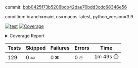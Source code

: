 commit: [bbb0425f73b5206bcb42dae70bdd3cdc68346e56](https://github.com/rcmdnk/homebrew-file/tree/bbb0425f73b5206bcb42dae70bdd3cdc68346e56)

condition: branch=main, os=macos-latest, python_version=3.9

[![test](https://github.com/rcmdnk/homebrew-file/actions/workflows/test.yml/badge.svg)](https://github.com/rcmdnk/homebrew-file/actions/runs/17767874365)
<a href="https://github.com/rcmdnk/homebrew-file/blob/bbb0425f73b5206bcb42dae70bdd3cdc68346e56/README.md"><img alt="Coverage" src="https://img.shields.io/badge/Coverage-56%25-orange.svg" /></a><details><summary>Coverage Report </summary><table><tr><th>File</th><th>Stmts</th><th>Miss</th><th>Cover</th><th>Missing</th></tr><tbody><tr><td colspan="5"><b>bin</b></td></tr><tr><td>&nbsp; &nbsp;<a href="https://github.com/rcmdnk/homebrew-file/blob/bbb0425f73b5206bcb42dae70bdd3cdc68346e56/bin/brew-file">brew-file</a></td><td>2222</td><td>982</td><td>56%</td><td><a href="https://github.com/rcmdnk/homebrew-file/blob/bbb0425f73b5206bcb42dae70bdd3cdc68346e56/bin/brew-file#L56-L62">56&ndash;62</a>, <a href="https://github.com/rcmdnk/homebrew-file/blob/bbb0425f73b5206bcb42dae70bdd3cdc68346e56/bin/brew-file#L149">149</a>, <a href="https://github.com/rcmdnk/homebrew-file/blob/bbb0425f73b5206bcb42dae70bdd3cdc68346e56/bin/brew-file#L161">161</a>, <a href="https://github.com/rcmdnk/homebrew-file/blob/bbb0425f73b5206bcb42dae70bdd3cdc68346e56/bin/brew-file#L164">164</a>, <a href="https://github.com/rcmdnk/homebrew-file/blob/bbb0425f73b5206bcb42dae70bdd3cdc68346e56/bin/brew-file#L213">213</a>, <a href="https://github.com/rcmdnk/homebrew-file/blob/bbb0425f73b5206bcb42dae70bdd3cdc68346e56/bin/brew-file#L307">307</a>, <a href="https://github.com/rcmdnk/homebrew-file/blob/bbb0425f73b5206bcb42dae70bdd3cdc68346e56/bin/brew-file#L310">310</a>, <a href="https://github.com/rcmdnk/homebrew-file/blob/bbb0425f73b5206bcb42dae70bdd3cdc68346e56/bin/brew-file#L378-L380">378&ndash;380</a>, <a href="https://github.com/rcmdnk/homebrew-file/blob/bbb0425f73b5206bcb42dae70bdd3cdc68346e56/bin/brew-file#L389-L390">389&ndash;390</a>, <a href="https://github.com/rcmdnk/homebrew-file/blob/bbb0425f73b5206bcb42dae70bdd3cdc68346e56/bin/brew-file#L484">484</a>, <a href="https://github.com/rcmdnk/homebrew-file/blob/bbb0425f73b5206bcb42dae70bdd3cdc68346e56/bin/brew-file#L490-L493">490&ndash;493</a>, <a href="https://github.com/rcmdnk/homebrew-file/blob/bbb0425f73b5206bcb42dae70bdd3cdc68346e56/bin/brew-file#L531-L555">531&ndash;555</a>, <a href="https://github.com/rcmdnk/homebrew-file/blob/bbb0425f73b5206bcb42dae70bdd3cdc68346e56/bin/brew-file#L559-L567">559&ndash;567</a>, <a href="https://github.com/rcmdnk/homebrew-file/blob/bbb0425f73b5206bcb42dae70bdd3cdc68346e56/bin/brew-file#L699">699</a>, <a href="https://github.com/rcmdnk/homebrew-file/blob/bbb0425f73b5206bcb42dae70bdd3cdc68346e56/bin/brew-file#L821-L825">821&ndash;825</a>, <a href="https://github.com/rcmdnk/homebrew-file/blob/bbb0425f73b5206bcb42dae70bdd3cdc68346e56/bin/brew-file#L838-L843">838&ndash;843</a>, <a href="https://github.com/rcmdnk/homebrew-file/blob/bbb0425f73b5206bcb42dae70bdd3cdc68346e56/bin/brew-file#L854">854</a>, <a href="https://github.com/rcmdnk/homebrew-file/blob/bbb0425f73b5206bcb42dae70bdd3cdc68346e56/bin/brew-file#L871">871</a>, <a href="https://github.com/rcmdnk/homebrew-file/blob/bbb0425f73b5206bcb42dae70bdd3cdc68346e56/bin/brew-file#L875-L883">875&ndash;883</a>, <a href="https://github.com/rcmdnk/homebrew-file/blob/bbb0425f73b5206bcb42dae70bdd3cdc68346e56/bin/brew-file#L892-L895">892&ndash;895</a>, <a href="https://github.com/rcmdnk/homebrew-file/blob/bbb0425f73b5206bcb42dae70bdd3cdc68346e56/bin/brew-file#L897-L900">897&ndash;900</a>, <a href="https://github.com/rcmdnk/homebrew-file/blob/bbb0425f73b5206bcb42dae70bdd3cdc68346e56/bin/brew-file#L902-L905">902&ndash;905</a>, <a href="https://github.com/rcmdnk/homebrew-file/blob/bbb0425f73b5206bcb42dae70bdd3cdc68346e56/bin/brew-file#L907-L910">907&ndash;910</a>, <a href="https://github.com/rcmdnk/homebrew-file/blob/bbb0425f73b5206bcb42dae70bdd3cdc68346e56/bin/brew-file#L921-L939">921&ndash;939</a>, <a href="https://github.com/rcmdnk/homebrew-file/blob/bbb0425f73b5206bcb42dae70bdd3cdc68346e56/bin/brew-file#L991-L1002">991&ndash;1002</a>, <a href="https://github.com/rcmdnk/homebrew-file/blob/bbb0425f73b5206bcb42dae70bdd3cdc68346e56/bin/brew-file#L1005-L1033">1005&ndash;1033</a>, <a href="https://github.com/rcmdnk/homebrew-file/blob/bbb0425f73b5206bcb42dae70bdd3cdc68346e56/bin/brew-file#L1049-L1064">1049&ndash;1064</a>, <a href="https://github.com/rcmdnk/homebrew-file/blob/bbb0425f73b5206bcb42dae70bdd3cdc68346e56/bin/brew-file#L1106">1106</a>, <a href="https://github.com/rcmdnk/homebrew-file/blob/bbb0425f73b5206bcb42dae70bdd3cdc68346e56/bin/brew-file#L1122-L1127">1122&ndash;1127</a>, <a href="https://github.com/rcmdnk/homebrew-file/blob/bbb0425f73b5206bcb42dae70bdd3cdc68346e56/bin/brew-file#L1131-L1133">1131&ndash;1133</a>, <a href="https://github.com/rcmdnk/homebrew-file/blob/bbb0425f73b5206bcb42dae70bdd3cdc68346e56/bin/brew-file#L1137-L1140">1137&ndash;1140</a>, <a href="https://github.com/rcmdnk/homebrew-file/blob/bbb0425f73b5206bcb42dae70bdd3cdc68346e56/bin/brew-file#L1144-L1146">1144&ndash;1146</a>, <a href="https://github.com/rcmdnk/homebrew-file/blob/bbb0425f73b5206bcb42dae70bdd3cdc68346e56/bin/brew-file#L1150-L1152">1150&ndash;1152</a>, <a href="https://github.com/rcmdnk/homebrew-file/blob/bbb0425f73b5206bcb42dae70bdd3cdc68346e56/bin/brew-file#L1156-L1158">1156&ndash;1158</a>, <a href="https://github.com/rcmdnk/homebrew-file/blob/bbb0425f73b5206bcb42dae70bdd3cdc68346e56/bin/brew-file#L1162-L1164">1162&ndash;1164</a>, <a href="https://github.com/rcmdnk/homebrew-file/blob/bbb0425f73b5206bcb42dae70bdd3cdc68346e56/bin/brew-file#L1168-L1170">1168&ndash;1170</a>, <a href="https://github.com/rcmdnk/homebrew-file/blob/bbb0425f73b5206bcb42dae70bdd3cdc68346e56/bin/brew-file#L1174-L1176">1174&ndash;1176</a>, <a href="https://github.com/rcmdnk/homebrew-file/blob/bbb0425f73b5206bcb42dae70bdd3cdc68346e56/bin/brew-file#L1180-L1183">1180&ndash;1183</a>, <a href="https://github.com/rcmdnk/homebrew-file/blob/bbb0425f73b5206bcb42dae70bdd3cdc68346e56/bin/brew-file#L1187-L1189">1187&ndash;1189</a>, <a href="https://github.com/rcmdnk/homebrew-file/blob/bbb0425f73b5206bcb42dae70bdd3cdc68346e56/bin/brew-file#L1207">1207</a>, <a href="https://github.com/rcmdnk/homebrew-file/blob/bbb0425f73b5206bcb42dae70bdd3cdc68346e56/bin/brew-file#L1257-L1259">1257&ndash;1259</a>, <a href="https://github.com/rcmdnk/homebrew-file/blob/bbb0425f73b5206bcb42dae70bdd3cdc68346e56/bin/brew-file#L1262">1262</a>, <a href="https://github.com/rcmdnk/homebrew-file/blob/bbb0425f73b5206bcb42dae70bdd3cdc68346e56/bin/brew-file#L1268">1268</a>, <a href="https://github.com/rcmdnk/homebrew-file/blob/bbb0425f73b5206bcb42dae70bdd3cdc68346e56/bin/brew-file#L1290-L1293">1290&ndash;1293</a>, <a href="https://github.com/rcmdnk/homebrew-file/blob/bbb0425f73b5206bcb42dae70bdd3cdc68346e56/bin/brew-file#L1375">1375</a>, <a href="https://github.com/rcmdnk/homebrew-file/blob/bbb0425f73b5206bcb42dae70bdd3cdc68346e56/bin/brew-file#L1413">1413</a>, <a href="https://github.com/rcmdnk/homebrew-file/blob/bbb0425f73b5206bcb42dae70bdd3cdc68346e56/bin/brew-file#L1450">1450</a>, <a href="https://github.com/rcmdnk/homebrew-file/blob/bbb0425f73b5206bcb42dae70bdd3cdc68346e56/bin/brew-file#L1453">1453</a>, <a href="https://github.com/rcmdnk/homebrew-file/blob/bbb0425f73b5206bcb42dae70bdd3cdc68346e56/bin/brew-file#L1465">1465</a>, <a href="https://github.com/rcmdnk/homebrew-file/blob/bbb0425f73b5206bcb42dae70bdd3cdc68346e56/bin/brew-file#L1467">1467</a>, <a href="https://github.com/rcmdnk/homebrew-file/blob/bbb0425f73b5206bcb42dae70bdd3cdc68346e56/bin/brew-file#L1502-L1503">1502&ndash;1503</a>, <a href="https://github.com/rcmdnk/homebrew-file/blob/bbb0425f73b5206bcb42dae70bdd3cdc68346e56/bin/brew-file#L1515-L1518">1515&ndash;1518</a>, <a href="https://github.com/rcmdnk/homebrew-file/blob/bbb0425f73b5206bcb42dae70bdd3cdc68346e56/bin/brew-file#L1548-L1579">1548&ndash;1579</a>, <a href="https://github.com/rcmdnk/homebrew-file/blob/bbb0425f73b5206bcb42dae70bdd3cdc68346e56/bin/brew-file#L1586">1586</a>, <a href="https://github.com/rcmdnk/homebrew-file/blob/bbb0425f73b5206bcb42dae70bdd3cdc68346e56/bin/brew-file#L1588">1588</a>, <a href="https://github.com/rcmdnk/homebrew-file/blob/bbb0425f73b5206bcb42dae70bdd3cdc68346e56/bin/brew-file#L1597-L1598">1597&ndash;1598</a>, <a href="https://github.com/rcmdnk/homebrew-file/blob/bbb0425f73b5206bcb42dae70bdd3cdc68346e56/bin/brew-file#L1603">1603</a>, <a href="https://github.com/rcmdnk/homebrew-file/blob/bbb0425f73b5206bcb42dae70bdd3cdc68346e56/bin/brew-file#L1609">1609</a>, <a href="https://github.com/rcmdnk/homebrew-file/blob/bbb0425f73b5206bcb42dae70bdd3cdc68346e56/bin/brew-file#L1613-L1624">1613&ndash;1624</a>, <a href="https://github.com/rcmdnk/homebrew-file/blob/bbb0425f73b5206bcb42dae70bdd3cdc68346e56/bin/brew-file#L1627-L1632">1627&ndash;1632</a>, <a href="https://github.com/rcmdnk/homebrew-file/blob/bbb0425f73b5206bcb42dae70bdd3cdc68346e56/bin/brew-file#L1643-L1663">1643&ndash;1663</a>, <a href="https://github.com/rcmdnk/homebrew-file/blob/bbb0425f73b5206bcb42dae70bdd3cdc68346e56/bin/brew-file#L1691">1691</a>, <a href="https://github.com/rcmdnk/homebrew-file/blob/bbb0425f73b5206bcb42dae70bdd3cdc68346e56/bin/brew-file#L1730-L1737">1730&ndash;1737</a>, <a href="https://github.com/rcmdnk/homebrew-file/blob/bbb0425f73b5206bcb42dae70bdd3cdc68346e56/bin/brew-file#L1744-L1752">1744&ndash;1752</a>, <a href="https://github.com/rcmdnk/homebrew-file/blob/bbb0425f73b5206bcb42dae70bdd3cdc68346e56/bin/brew-file#L1768">1768</a>, <a href="https://github.com/rcmdnk/homebrew-file/blob/bbb0425f73b5206bcb42dae70bdd3cdc68346e56/bin/brew-file#L1778">1778</a>, <a href="https://github.com/rcmdnk/homebrew-file/blob/bbb0425f73b5206bcb42dae70bdd3cdc68346e56/bin/brew-file#L1784">1784</a>, <a href="https://github.com/rcmdnk/homebrew-file/blob/bbb0425f73b5206bcb42dae70bdd3cdc68346e56/bin/brew-file#L1794">1794</a>, <a href="https://github.com/rcmdnk/homebrew-file/blob/bbb0425f73b5206bcb42dae70bdd3cdc68346e56/bin/brew-file#L1803-L1804">1803&ndash;1804</a>, <a href="https://github.com/rcmdnk/homebrew-file/blob/bbb0425f73b5206bcb42dae70bdd3cdc68346e56/bin/brew-file#L1808">1808</a>, <a href="https://github.com/rcmdnk/homebrew-file/blob/bbb0425f73b5206bcb42dae70bdd3cdc68346e56/bin/brew-file#L1814">1814</a>, <a href="https://github.com/rcmdnk/homebrew-file/blob/bbb0425f73b5206bcb42dae70bdd3cdc68346e56/bin/brew-file#L1820-L1824">1820&ndash;1824</a>, <a href="https://github.com/rcmdnk/homebrew-file/blob/bbb0425f73b5206bcb42dae70bdd3cdc68346e56/bin/brew-file#L1840-L1847">1840&ndash;1847</a>, <a href="https://github.com/rcmdnk/homebrew-file/blob/bbb0425f73b5206bcb42dae70bdd3cdc68346e56/bin/brew-file#L1854-L1858">1854&ndash;1858</a>, <a href="https://github.com/rcmdnk/homebrew-file/blob/bbb0425f73b5206bcb42dae70bdd3cdc68346e56/bin/brew-file#L1862">1862</a>, <a href="https://github.com/rcmdnk/homebrew-file/blob/bbb0425f73b5206bcb42dae70bdd3cdc68346e56/bin/brew-file#L1875-L1876">1875&ndash;1876</a>, <a href="https://github.com/rcmdnk/homebrew-file/blob/bbb0425f73b5206bcb42dae70bdd3cdc68346e56/bin/brew-file#L1897-L2024">1897&ndash;2024</a>, <a href="https://github.com/rcmdnk/homebrew-file/blob/bbb0425f73b5206bcb42dae70bdd3cdc68346e56/bin/brew-file#L2027-L2036">2027&ndash;2036</a>, <a href="https://github.com/rcmdnk/homebrew-file/blob/bbb0425f73b5206bcb42dae70bdd3cdc68346e56/bin/brew-file#L2049">2049</a>, <a href="https://github.com/rcmdnk/homebrew-file/blob/bbb0425f73b5206bcb42dae70bdd3cdc68346e56/bin/brew-file#L2054">2054</a>, <a href="https://github.com/rcmdnk/homebrew-file/blob/bbb0425f73b5206bcb42dae70bdd3cdc68346e56/bin/brew-file#L2059-L2098">2059&ndash;2098</a>, <a href="https://github.com/rcmdnk/homebrew-file/blob/bbb0425f73b5206bcb42dae70bdd3cdc68346e56/bin/brew-file#L2108-L2135">2108&ndash;2135</a>, <a href="https://github.com/rcmdnk/homebrew-file/blob/bbb0425f73b5206bcb42dae70bdd3cdc68346e56/bin/brew-file#L2139-L2205">2139&ndash;2205</a>, <a href="https://github.com/rcmdnk/homebrew-file/blob/bbb0425f73b5206bcb42dae70bdd3cdc68346e56/bin/brew-file#L2212-L2215">2212&ndash;2215</a>, <a href="https://github.com/rcmdnk/homebrew-file/blob/bbb0425f73b5206bcb42dae70bdd3cdc68346e56/bin/brew-file#L2224-L2227">2224&ndash;2227</a>, <a href="https://github.com/rcmdnk/homebrew-file/blob/bbb0425f73b5206bcb42dae70bdd3cdc68346e56/bin/brew-file#L2236-L2239">2236&ndash;2239</a>, <a href="https://github.com/rcmdnk/homebrew-file/blob/bbb0425f73b5206bcb42dae70bdd3cdc68346e56/bin/brew-file#L2248-L2251">2248&ndash;2251</a>, <a href="https://github.com/rcmdnk/homebrew-file/blob/bbb0425f73b5206bcb42dae70bdd3cdc68346e56/bin/brew-file#L2260-L2281">2260&ndash;2281</a>, <a href="https://github.com/rcmdnk/homebrew-file/blob/bbb0425f73b5206bcb42dae70bdd3cdc68346e56/bin/brew-file#L2291-L2309">2291&ndash;2309</a>, <a href="https://github.com/rcmdnk/homebrew-file/blob/bbb0425f73b5206bcb42dae70bdd3cdc68346e56/bin/brew-file#L2318-L2328">2318&ndash;2328</a>, <a href="https://github.com/rcmdnk/homebrew-file/blob/bbb0425f73b5206bcb42dae70bdd3cdc68346e56/bin/brew-file#L2331-L2346">2331&ndash;2346</a>, <a href="https://github.com/rcmdnk/homebrew-file/blob/bbb0425f73b5206bcb42dae70bdd3cdc68346e56/bin/brew-file#L2349-L2361">2349&ndash;2361</a>, <a href="https://github.com/rcmdnk/homebrew-file/blob/bbb0425f73b5206bcb42dae70bdd3cdc68346e56/bin/brew-file#L2364-L2376">2364&ndash;2376</a>, <a href="https://github.com/rcmdnk/homebrew-file/blob/bbb0425f73b5206bcb42dae70bdd3cdc68346e56/bin/brew-file#L2383">2383</a>, <a href="https://github.com/rcmdnk/homebrew-file/blob/bbb0425f73b5206bcb42dae70bdd3cdc68346e56/bin/brew-file#L2387-L2394">2387&ndash;2394</a>, <a href="https://github.com/rcmdnk/homebrew-file/blob/bbb0425f73b5206bcb42dae70bdd3cdc68346e56/bin/brew-file#L2401-L2402">2401&ndash;2402</a>, <a href="https://github.com/rcmdnk/homebrew-file/blob/bbb0425f73b5206bcb42dae70bdd3cdc68346e56/bin/brew-file#L2431">2431</a>, <a href="https://github.com/rcmdnk/homebrew-file/blob/bbb0425f73b5206bcb42dae70bdd3cdc68346e56/bin/brew-file#L2437">2437</a>, <a href="https://github.com/rcmdnk/homebrew-file/blob/bbb0425f73b5206bcb42dae70bdd3cdc68346e56/bin/brew-file#L2445-L2449">2445&ndash;2449</a>, <a href="https://github.com/rcmdnk/homebrew-file/blob/bbb0425f73b5206bcb42dae70bdd3cdc68346e56/bin/brew-file#L2460-L2463">2460&ndash;2463</a>, <a href="https://github.com/rcmdnk/homebrew-file/blob/bbb0425f73b5206bcb42dae70bdd3cdc68346e56/bin/brew-file#L2470">2470</a>, <a href="https://github.com/rcmdnk/homebrew-file/blob/bbb0425f73b5206bcb42dae70bdd3cdc68346e56/bin/brew-file#L2477">2477</a>, <a href="https://github.com/rcmdnk/homebrew-file/blob/bbb0425f73b5206bcb42dae70bdd3cdc68346e56/bin/brew-file#L2481">2481</a>, <a href="https://github.com/rcmdnk/homebrew-file/blob/bbb0425f73b5206bcb42dae70bdd3cdc68346e56/bin/brew-file#L2484">2484</a>, <a href="https://github.com/rcmdnk/homebrew-file/blob/bbb0425f73b5206bcb42dae70bdd3cdc68346e56/bin/brew-file#L2506-L2539">2506&ndash;2539</a>, <a href="https://github.com/rcmdnk/homebrew-file/blob/bbb0425f73b5206bcb42dae70bdd3cdc68346e56/bin/brew-file#L2560">2560</a>, <a href="https://github.com/rcmdnk/homebrew-file/blob/bbb0425f73b5206bcb42dae70bdd3cdc68346e56/bin/brew-file#L2577-L2578">2577&ndash;2578</a>, <a href="https://github.com/rcmdnk/homebrew-file/blob/bbb0425f73b5206bcb42dae70bdd3cdc68346e56/bin/brew-file#L2582">2582</a>, <a href="https://github.com/rcmdnk/homebrew-file/blob/bbb0425f73b5206bcb42dae70bdd3cdc68346e56/bin/brew-file#L2587-L2588">2587&ndash;2588</a>, <a href="https://github.com/rcmdnk/homebrew-file/blob/bbb0425f73b5206bcb42dae70bdd3cdc68346e56/bin/brew-file#L2594-L2614">2594&ndash;2614</a>, <a href="https://github.com/rcmdnk/homebrew-file/blob/bbb0425f73b5206bcb42dae70bdd3cdc68346e56/bin/brew-file#L2618-L2628">2618&ndash;2628</a>, <a href="https://github.com/rcmdnk/homebrew-file/blob/bbb0425f73b5206bcb42dae70bdd3cdc68346e56/bin/brew-file#L2631">2631</a>, <a href="https://github.com/rcmdnk/homebrew-file/blob/bbb0425f73b5206bcb42dae70bdd3cdc68346e56/bin/brew-file#L2647">2647</a>, <a href="https://github.com/rcmdnk/homebrew-file/blob/bbb0425f73b5206bcb42dae70bdd3cdc68346e56/bin/brew-file#L2651-L2657">2651&ndash;2657</a>, <a href="https://github.com/rcmdnk/homebrew-file/blob/bbb0425f73b5206bcb42dae70bdd3cdc68346e56/bin/brew-file#L2659">2659</a>, <a href="https://github.com/rcmdnk/homebrew-file/blob/bbb0425f73b5206bcb42dae70bdd3cdc68346e56/bin/brew-file#L2665">2665</a>, <a href="https://github.com/rcmdnk/homebrew-file/blob/bbb0425f73b5206bcb42dae70bdd3cdc68346e56/bin/brew-file#L2694-L2706">2694&ndash;2706</a>, <a href="https://github.com/rcmdnk/homebrew-file/blob/bbb0425f73b5206bcb42dae70bdd3cdc68346e56/bin/brew-file#L2722-L2723">2722&ndash;2723</a>, <a href="https://github.com/rcmdnk/homebrew-file/blob/bbb0425f73b5206bcb42dae70bdd3cdc68346e56/bin/brew-file#L2725">2725</a>, <a href="https://github.com/rcmdnk/homebrew-file/blob/bbb0425f73b5206bcb42dae70bdd3cdc68346e56/bin/brew-file#L2735">2735</a>, <a href="https://github.com/rcmdnk/homebrew-file/blob/bbb0425f73b5206bcb42dae70bdd3cdc68346e56/bin/brew-file#L2750-L3018">2750&ndash;3018</a>, <a href="https://github.com/rcmdnk/homebrew-file/blob/bbb0425f73b5206bcb42dae70bdd3cdc68346e56/bin/brew-file#L3038-L3040">3038&ndash;3040</a>, <a href="https://github.com/rcmdnk/homebrew-file/blob/bbb0425f73b5206bcb42dae70bdd3cdc68346e56/bin/brew-file#L3049-L3059">3049&ndash;3059</a>, <a href="https://github.com/rcmdnk/homebrew-file/blob/bbb0425f73b5206bcb42dae70bdd3cdc68346e56/bin/brew-file#L3071-L3077">3071&ndash;3077</a>, <a href="https://github.com/rcmdnk/homebrew-file/blob/bbb0425f73b5206bcb42dae70bdd3cdc68346e56/bin/brew-file#L3089-L3103">3089&ndash;3103</a>, <a href="https://github.com/rcmdnk/homebrew-file/blob/bbb0425f73b5206bcb42dae70bdd3cdc68346e56/bin/brew-file#L3109-L3146">3109&ndash;3146</a>, <a href="https://github.com/rcmdnk/homebrew-file/blob/bbb0425f73b5206bcb42dae70bdd3cdc68346e56/bin/brew-file#L3154-L3178">3154&ndash;3178</a>, <a href="https://github.com/rcmdnk/homebrew-file/blob/bbb0425f73b5206bcb42dae70bdd3cdc68346e56/bin/brew-file#L3182-L3195">3182&ndash;3195</a>, <a href="https://github.com/rcmdnk/homebrew-file/blob/bbb0425f73b5206bcb42dae70bdd3cdc68346e56/bin/brew-file#L3199-L3212">3199&ndash;3212</a>, <a href="https://github.com/rcmdnk/homebrew-file/blob/bbb0425f73b5206bcb42dae70bdd3cdc68346e56/bin/brew-file#L3216-L3229">3216&ndash;3229</a>, <a href="https://github.com/rcmdnk/homebrew-file/blob/bbb0425f73b5206bcb42dae70bdd3cdc68346e56/bin/brew-file#L3233">3233</a>, <a href="https://github.com/rcmdnk/homebrew-file/blob/bbb0425f73b5206bcb42dae70bdd3cdc68346e56/bin/brew-file#L3263-L3264">3263&ndash;3264</a>, <a href="https://github.com/rcmdnk/homebrew-file/blob/bbb0425f73b5206bcb42dae70bdd3cdc68346e56/bin/brew-file#L3355">3355</a>, <a href="https://github.com/rcmdnk/homebrew-file/blob/bbb0425f73b5206bcb42dae70bdd3cdc68346e56/bin/brew-file#L3357">3357</a>, <a href="https://github.com/rcmdnk/homebrew-file/blob/bbb0425f73b5206bcb42dae70bdd3cdc68346e56/bin/brew-file#L3362-L3373">3362&ndash;3373</a>, <a href="https://github.com/rcmdnk/homebrew-file/blob/bbb0425f73b5206bcb42dae70bdd3cdc68346e56/bin/brew-file#L3389">3389</a>, <a href="https://github.com/rcmdnk/homebrew-file/blob/bbb0425f73b5206bcb42dae70bdd3cdc68346e56/bin/brew-file#L3407-L3424">3407&ndash;3424</a>, <a href="https://github.com/rcmdnk/homebrew-file/blob/bbb0425f73b5206bcb42dae70bdd3cdc68346e56/bin/brew-file#L3447">3447</a>, <a href="https://github.com/rcmdnk/homebrew-file/blob/bbb0425f73b5206bcb42dae70bdd3cdc68346e56/bin/brew-file#L3453">3453</a>, <a href="https://github.com/rcmdnk/homebrew-file/blob/bbb0425f73b5206bcb42dae70bdd3cdc68346e56/bin/brew-file#L3457-L3468">3457&ndash;3468</a>, <a href="https://github.com/rcmdnk/homebrew-file/blob/bbb0425f73b5206bcb42dae70bdd3cdc68346e56/bin/brew-file#L3477">3477</a>, <a href="https://github.com/rcmdnk/homebrew-file/blob/bbb0425f73b5206bcb42dae70bdd3cdc68346e56/bin/brew-file#L3489">3489</a>, <a href="https://github.com/rcmdnk/homebrew-file/blob/bbb0425f73b5206bcb42dae70bdd3cdc68346e56/bin/brew-file#L3491-L3495">3491&ndash;3495</a>, <a href="https://github.com/rcmdnk/homebrew-file/blob/bbb0425f73b5206bcb42dae70bdd3cdc68346e56/bin/brew-file#L3499-L3502">3499&ndash;3502</a>, <a href="https://github.com/rcmdnk/homebrew-file/blob/bbb0425f73b5206bcb42dae70bdd3cdc68346e56/bin/brew-file#L3505-L3508">3505&ndash;3508</a>, <a href="https://github.com/rcmdnk/homebrew-file/blob/bbb0425f73b5206bcb42dae70bdd3cdc68346e56/bin/brew-file#L3511-L3519">3511&ndash;3519</a>, <a href="https://github.com/rcmdnk/homebrew-file/blob/bbb0425f73b5206bcb42dae70bdd3cdc68346e56/bin/brew-file#L3548-L3555">3548&ndash;3555</a>, <a href="https://github.com/rcmdnk/homebrew-file/blob/bbb0425f73b5206bcb42dae70bdd3cdc68346e56/bin/brew-file#L3566-L3573">3566&ndash;3573</a>, <a href="https://github.com/rcmdnk/homebrew-file/blob/bbb0425f73b5206bcb42dae70bdd3cdc68346e56/bin/brew-file#L3654-L3656">3654&ndash;3656</a>, <a href="https://github.com/rcmdnk/homebrew-file/blob/bbb0425f73b5206bcb42dae70bdd3cdc68346e56/bin/brew-file#L3679">3679</a>, <a href="https://github.com/rcmdnk/homebrew-file/blob/bbb0425f73b5206bcb42dae70bdd3cdc68346e56/bin/brew-file#L3685">3685</a>, <a href="https://github.com/rcmdnk/homebrew-file/blob/bbb0425f73b5206bcb42dae70bdd3cdc68346e56/bin/brew-file#L3697-L4380">3697&ndash;4380</a>, <a href="https://github.com/rcmdnk/homebrew-file/blob/bbb0425f73b5206bcb42dae70bdd3cdc68346e56/bin/brew-file#L4384">4384</a></td></tr><tr><td><b>TOTAL</b></td><td><b>2222</b></td><td><b>982</b></td><td><b>56%</b></td><td>&nbsp;</td></tr></tbody></table></details>

| Tests | Skipped | Failures | Errors | Time |
| ----- | ------- | -------- | -------- | ------------------ |
| 129 | 0 :zzz: | 0 :x: | 0 :fire: | 1m 49s :stopwatch: |

